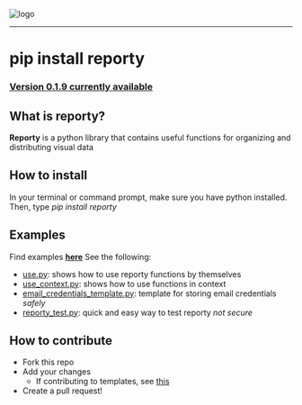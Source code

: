 ![logo](https://github.com/asboyer2/email_report/blob/master/logos/main_logo_cropped.png?raw=true)
***
# pip install reporty
### [Version 0.1.9 currently available](https://pypi.org/project/reporty/)

## What is reporty?
**Reporty** is a python library that contains useful functions for organizing and distributing visual data

## How to install
In your terminal or command prompt, make sure you have python installed. Then, type *pip install reporty*

## Examples
Find examples **[here](https://github.com/asboyer2/reporty/tree/master/docs)**
See the following:
* [use.py](https://github.com/asboyer2/reporty/blob/master/docs/use.py): shows how to use reporty functions by themselves
* [use_context.py](https://github.com/asboyer2/reporty/blob/master/docs/use_context.py): shows how to use functions in context
* [email_credentials_template.py](https://github.com/asboyer2/reporty/blob/master/docs/email_credentials_template.py): template for storing email credentials *safely*
* [reporty_test.py](https://github.com/asboyer2/reporty/blob/master/docs/reporty_test.py): quick and easy way to test reporty *not secure*

## How to contribute
* Fork this repo
* Add your changes 
    * If contributing to templates, see [this](https://github.com/asboyer2/reporty/tree/master/docs/theme_docs)
* Create a pull request!

